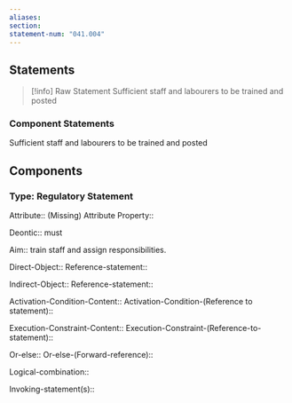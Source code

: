 ```yaml
---
aliases: 
section: 
statement-num: "041.004"
---
```

## Statements 
> [!info] Raw Statement
> Sufficient staff and labourers to be trained and posted 
> 

### Component Statements
Sufficient staff and labourers to be trained and posted 
## Components
### Type: Regulatory Statement
Attribute:: (Missing)
	Attribute Property::

Deontic:: must

Aim:: train staff and assign responsibilities.

Direct-Object::
	Reference-statement::

Indirect-Object::
	Reference-statement::

Activation-Condition-Content::
	Activation-Condition-(Reference to statement)::

Execution-Constraint-Content::
	Execution-Constraint-(Reference-to-statement)::

Or-else::
	Or-else-(Forward-reference)::

Logical-combination::

Invoking-statement(s)::